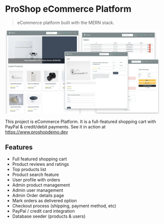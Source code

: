 # ProShop eCommerce Platform 

> eCommerce platform built with the MERN stack.
<img src="./frontend/public/images/screens.png">

This project is eCommerce Platform. It is a full-featured shopping cart with PayPal & credit/debit payments. See it in action at https://www.proshopdemo.dev


## Features

- Full featured shopping cart
- Product reviews and ratings
- Top products list
- Product search feature
- User profile with orders
- Admin product management
- Admin user management
- Admin Order details page
- Mark orders as delivered option
- Checkout process (shipping, payment method, etc)
- PayPal / credit card integration
- Database seeder (products & users)
